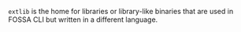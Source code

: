 
`extlib` is the home for libraries or library-like binaries that are used in FOSSA CLI but written in a different language.
